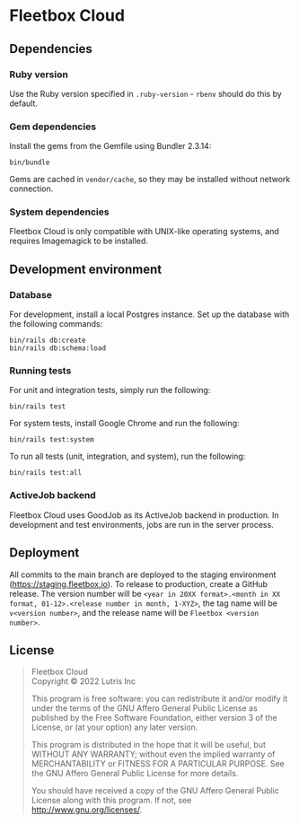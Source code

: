 # Fleetbox Cloud

## Dependencies

### Ruby version

Use the Ruby version specified in `.ruby-version` - `rbenv` should do this
by default.

### Gem dependencies

Install the gems from the Gemfile using Bundler 2.3.14:

```shell
bin/bundle
```

Gems are cached in `vendor/cache`, so they may be installed without network
connection.

### System dependencies

Fleetbox Cloud is only compatible with UNIX-like operating systems, and
requires Imagemagick to be installed.

## Development environment

### Database

For development, install a local Postgres instance. Set up the database with
the following commands:

```shell
bin/rails db:create
bin/rails db:schema:load
```

### Running tests

For unit and integration tests, simply run the following:

```shell
bin/rails test
```

For system tests, install Google Chrome and run the following:

```shell
bin/rails test:system
```

To run all tests (unit, integration, and system), run the following:

```shell
bin/rails test:all
```

### ActiveJob backend

Fleetbox Cloud uses GoodJob as its ActiveJob backend in production. In
development and test environments, jobs are run in the server process.

## Deployment

All commits to the main branch are deployed to the staging environment
(<https://staging.fleetbox.io>). To release to production, create a GitHub
release. The version number will be
`<year in 20XX format>.<month in XX format, 01-12>.<release number in month, 1-XYZ>`,
the tag name will be `v<version number>`, and the release name will be
`Fleetbox <version number>`.

## License

> Fleetbox Cloud  
> Copyright &copy; 2022 Lutris Inc
> 
> This program is free software: you can redistribute it and/or modify
> it under the terms of the GNU Affero General Public License as published by
> the Free Software Foundation, either version 3 of the License, or
> (at your option) any later version.
> 
> This program is distributed in the hope that it will be useful,
> but WITHOUT ANY WARRANTY; without even the implied warranty of
> MERCHANTABILITY or FITNESS FOR A PARTICULAR PURPOSE.  See the
> GNU Affero General Public License for more details.
> 
> You should have received a copy of the GNU Affero General Public License
> along with this program.  If not, see <http://www.gnu.org/licenses/>.